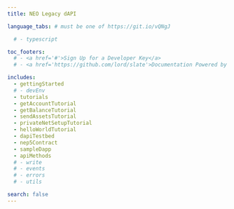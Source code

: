 ```yaml
---
title: NEO Legacy dAPI

language_tabs: # must be one of https://git.io/vQNgJ

  # - typescript

toc_footers:
  # - <a href='#'>Sign Up for a Developer Key</a>
  # - <a href='https://github.com/lord/slate'>Documentation Powered by Slate</a>

includes:
  - gettingStarted
  # - devEnv
  - tutorials
  - getAccountTutorial
  - getBalanceTutorial
  - sendAssetsTutorial
  - privateNetSetupTutorial
  - helloWorldTutorial
  - dapiTestbed
  - nep5Contract
  - sampleDapp
  - apiMethods
  # - write
  # - events
  # - errors
  # - utils

search: false
---
```

